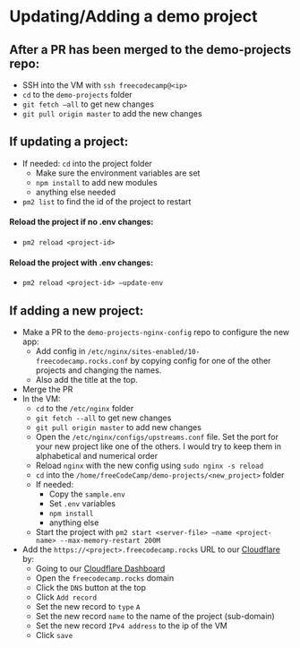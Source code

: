 # Updating/Adding a demo project
## After a PR has been merged to the demo-projects repo:
- SSH into the VM with `ssh freecodecamp@<ip>`
- `cd` to the `demo-projects` folder
- `git fetch —all` to get new changes
- `git pull origin master` to add the new changes

## If updating a project:
- If needed: `cd` into the project folder
  - Make sure the environment variables are set
  - `npm install` to add new modules
  - anything else needed
- `pm2 list` to find the id of the project to restart

#### Reload the project if no .env changes:
- `pm2 reload <project-id>`

#### Reload the project with .env changes:
- `pm2 reload <project-id> —update-env`

## If adding a new project:
- Make a PR to the `demo-projects-nginx-config` repo to configure the new app:
  - Add config in  `/etc/nginx/sites-enabled/10-freecodecamp.rocks.conf` by copying config for one of the other projects and changing the names.
  - Also add the title at the top.
- Merge the PR
- In the VM:
  - `cd` to the `/etc/nginx` folder
  - `git fetch --all` to get new changes
  - `git pull origin master` to add new changes
  - Open the `/etc/nginx/configs/upstreams.conf` file. Set the port for your new project like one of the others. I would try to keep them in alphabetical and numerical order
  - Reload `nginx` with the new config using `sudo nginx -s reload`
  - `cd` into the `/home/freeCodeCamp/demo-projects/<new_project>` folder
  - If needed:
    - Copy the `sample.env`
    - Set `.env` variables
    - `npm install`
    - anything else
  - Start the project with `pm2 start <server-file> —name <project-name> --max-memory-restart 200M`
- Add the `https://<project>.freecodecamp.rocks` URL to our [Cloudflare](https://www.cloudflare.com/) by:
  - Going to our [Cloudflare Dashboard](https://dash.cloudflare.com/)
  - Open the `freecodecamp.rocks` domain
  - Click the `DNS` button at the top
  - Click `Add record`
  - Set the new record to `type` `A`
  - Set the new record `name` to the name of the project (sub-domain)
  - Set the new record `IPv4 address` to the ip of the VM
  - Click `save`
